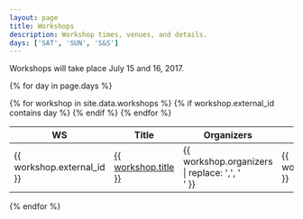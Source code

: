 ```yaml
---
layout: page
title: Workshops
description: Workshop times, venues, and details.
days: ['SAT', 'SUN', 'S&S']
---
```


Workshops will take place July 15 and 16, 2017.

{% for day in page.days %}
<table class="table table-striped table-workshop">
  <thead>
    <tr>
      <th width="15%" align="center">WS</th>
      <th width="38%">Title</th>
      <th width="32%">Organizers</th>
      <th width="5%">Date</th>
      <th width="10%">Room</th>
    </tr>
  </thead>
  <tbody>
    {% for workshop in site.data.workshops %}
    {% if workshop.external_id contains day %}
    <tr>
      <td>{{ workshop.external_id }}</td>
      <td>
        <a href="{{ workshop.external_id | replace: '-', '' | downcase }}/">
          {{ workshop.title }}
        </a>
      </td>
      <td>
        {{ workshop.organizers | replace: ',', '<br/>' }}
      </td>
      <td>{{ workshop.date }}</td>
      <td>{{ workshop.room }}</td>
    </tr>
    {% endif %}
    {% endfor %}
  </tbody>
</table>
{% endfor %}
